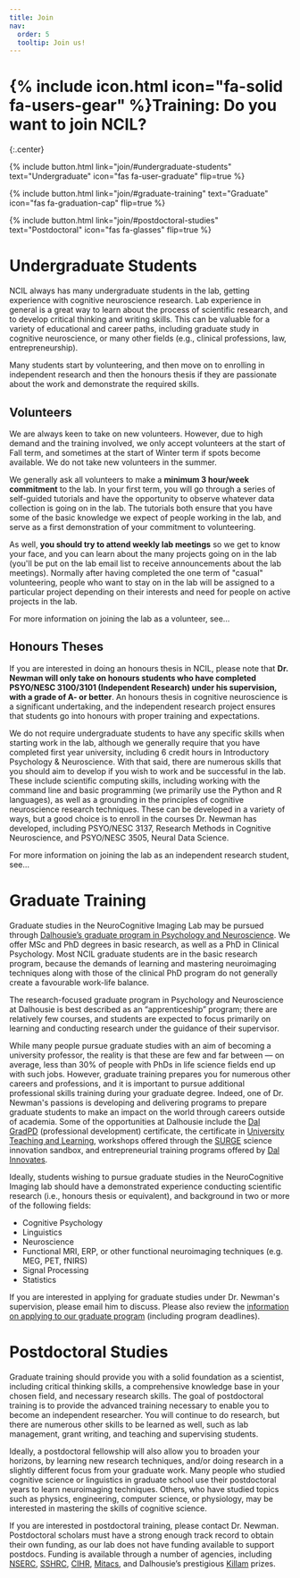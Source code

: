 ```yaml
---
title: Join
nav:
  order: 5
  tooltip: Join us!
---
```


# {% include icon.html icon="fa-solid fa-users-gear" %}Training: Do you want to join NCIL?
{:.center}

{%
  include button.html
  link="join/#undergraduate-students"
  text="Undergraduate"
  icon="fas fa-user-graduate"
  flip=true
%}

{%
  include button.html
  link="join/#graduate-training"
  text="Graduate"
  icon="fas fa-graduation-cap"
  flip=true
%}

{%
  include button.html
  link="join/#postdoctoral-studies"
  text="Postdoctoral"
  icon="fas fa-glasses"
  flip=true
%}

# Undergraduate Students
NCIL always has many undergraduate students in the lab, getting experience with cognitive neuroscience research. Lab experience in general is a great way to learn about the process of scientific research, and to develop critical thinking and writing skills. This can be valuable for a variety of educational and career paths, including graduate study in cognitive neuroscience, or many other fields (e.g., clinical professions, law, entrepreneurship).

Many students start by volunteering, and then move on to enrolling in independent research and then the honours thesis if they are passionate about the work and demonstrate the required skills. 

## Volunteers
We are always keen to take on new volunteers. However, due to high demand and the training involved, we only accept volunteers at the start of Fall term, and sometimes at the start of Winter term if spots become available. We do not take new volunteers in the summer.

We generally ask all volunteers to make a **minimum 3 hour/week commitment** to the lab. In your first term, you will go through a series of self-guided tutorials and have the opportunity to observe whatever data collection is going on in the lab. The tutorials both ensure that you have some of the basic knowledge we expect of people working in the lab, and serve as a first demonstration of your commitment to volunteering. 

As well, **you should try to attend weekly lab meetings** so we get to know your face, and you can learn about the many projects going on in the lab (you'll be put on the lab email list to receive announcements about the lab meetings). Normally after having completed the one term of "casual" volunteering, people who want to stay on in the lab will be assigned to a particular project depending on their interests and need for people on active projects in the lab. 

For more information on joining the lab as a volunteer, see… 

## Honours Theses
If you are interested in doing an honours thesis in NCIL, please note that **Dr. Newman will only take on honours students who have completed PSYO/NESC 3100/3101 (Independent Research) under his supervision, with a grade of A- or better**. An honours thesis in cognitive neuroscience is a significant undertaking, and the independent research project ensures that students go into honours with proper training and expectations.

We do not require undergraduate students to have any specific skills when starting work in the lab, although we generally require that you have completed first year university, including 6 credit hours in Introductory Psychology & Neuroscience. With that said, there are numerous skills that you should aim to develop if you wish to work and be successful in the lab. These include scientific computing skills, including working with the command line and basic programming (we primarily use the Python and R languages), as well as a grounding in the principles of cognitive neuroscience research techniques. These can be developed in a variety of ways, but a good choice is to enroll in the courses Dr. Newman has developed, including PSYO/NESC 3137, Research Methods in Cognitive Neuroscience, and PSYO/NESC 3505, Neural Data Science. 

For more information on joining the lab as an independent research student, see…

# Graduate Training
Graduate studies in the NeuroCognitive Imaging Lab may be pursued through [Dalhousie’s graduate program in Psychology and Neuroscience](https://www.dal.ca/faculty/science/psychology_neuroscience/programs/graduate-programs.html). We offer MSc and PhD degrees in basic research, as well as a PhD in Clinical Psychology. Most NCIL graduate students are in the basic research program, because the demands of learning and mastering neuroimaging techniques along with those of the clinical PhD program do not generally create a favourable work-life balance.

The research-focused graduate program in Psychology and Neuroscience at Dalhousie is best described as an “apprenticeship” program; there are relatively few courses, and students are expected to focus primarily on learning and conducting research under the guidance of their supervisor. 

While many people pursue graduate studies with an aim of becoming a university professor, the reality is that these are few and far between — on average, less than 30% of people with PhDs in life science fields end up with such jobs. However, graduate training prepares you for numerous other careers and professions, and it is important to pursue additional professional skills training during your graduate degree. Indeed, one of Dr. Newman's passions is developing and delivering programs to prepare graduate students to make an impact on the world through careers outside of academia. Some of the opportunities at Dalhousie include the [Dal GradPD](https://www.dal.ca/faculty/gradstudies/current-students/professional-development/gradpd.html) (professional development) certificate, the certificate in [University Teaching and Learning](https://www.dal.ca/dept/clt/programs/CUTL.html), workshops offered through the [SURGE](https://surgeinnovation.ca) science innovation sandbox, and entrepreneurial training programs offered by [Dal Innovates](https://dalinnovates.ca).

Ideally, students wishing to pursue graduate studies in the NeuroCognitive Imaging lab should have a demonstrated experience conducting scientific research (i.e., honours thesis or equivalent), and background in two or more of the following fields:

- Cognitive Psychology
- Linguistics
- Neuroscience
- Functional MRI, ERP, or other functional neuroimaging techniques (e.g. MEG, PET, fNIRS)
- Signal Processing
- Statistics

If you are interested in applying for graduate studies under Dr. Newman's supervision, please email him to discuss. Please also review the [information on applying to our graduate program](https://www.dal.ca/faculty/science/psychology_neuroscience/programs/graduate-programs/application-procedures.html) (including program deadlines). 

# Postdoctoral Studies
Graduate training should provide you with a solid foundation as a scientist, including critical thinking skills, a comprehensive knowledge base in your chosen field, and necessary research skills. The goal of postdoctoral training is to provide the advanced training necessary to enable you to become an independent researcher. You will continue to do research, but there are numerous other skills to be learned as well, such as lab management, grant writing, and teaching and supervising students.

Ideally, a postdoctoral fellowship will also allow you to broaden your horizons, by learning new research techniques, and/or doing research in a slightly different focus from your graduate work. Many people who studied cognitive science or linguistics in graduate school use their postdoctoral years to learn neuroimaging techniques. Others, who have studied topics such as physics, engineering, computer science, or physiology, may be interested in mastering the skills of cognitive science.

If you are interested in postdoctoral training, please contact Dr. Newman. Postdoctoral scholars must have a strong enough track record to obtain their own funding, as our lab does not have funding available to support postdocs. Funding is available through a number of agencies, including [NSERC](https://www.nserc-crsng.gc.ca), [SSHRC](https://www.sshrc-crsh.gc.ca), [CIHR](https://cihr-irsc.gc.ca), [Mitacs](https://www.mitacs.ca/en), and Dalhousie’s prestigious [Killam](https://www.dal.ca/faculty/gradstudies/why-dal/killam-advantage.html) prizes. 
